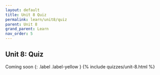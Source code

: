 ```yaml
---
layout: default
title: Unit 8 Quiz
permalink: learn/unit8/quiz
parent: Unit 8
grand_parent: Learn
nav_order: 5
---
```


## Unit 8: Quiz
Coming soon
{: .label .label-yellow }
{% include quizzes/unit-8.html %}